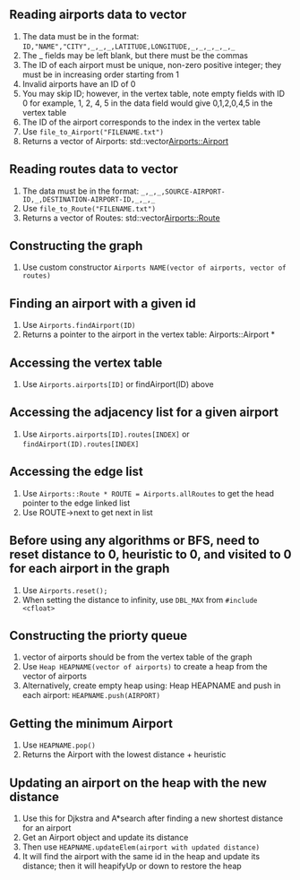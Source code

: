 ## Reading airports data to vector
1. The data must be in the format: `ID,"NAME","CITY",_,_,_,LATITUDE,LONGITUDE,_,_,_,_,_,_`
2. The _ fields may be left blank, but there must be the commas
3. The ID of each airport must be unique, non-zero positive integer; they must be in increasing order starting from 1
4. Invalid airports have an ID of 0
5. You may skip ID; however, in the vertex table, note empty fields with ID 0
for example, 1, 2, 4, 5 in the data field would give 0,1,2,0,4,5 in the vertex table
6. The ID of the airport corresponds to the index in the vertex table
7. Use `file_to_Airport("FILENAME.txt")`
8. Returns a vector of Airports: std::vector<Airports::Airport>

## Reading routes data to vector
1. The data must be in the format: `_,_,_,SOURCE-AIRPORT-ID,_,DESTINATION-AIRPORT-ID,_,_,_`
2. Use `file_to_Route("FILENAME.txt")`
3. Returns a vector of Routes: std::vector<Airports::Route>

## Constructing the graph
1. Use custom constructor `Airports NAME(vector of airports, vector of routes)`

## Finding an airport with a given id
1. Use `Airports.findAirport(ID)`
2. Returns a pointer to the airport in the vertex table: Airports::Airport *

## Accessing the vertex table
1. Use `Airports.airports[ID]` or findAirport(ID) above

## Accessing the adjacency list for a given airport
1. Use `Airports.airports[ID].routes[INDEX]` or `findAirport(ID).routes[INDEX]`

## Accessing the edge list
1. Use `Airports::Route * ROUTE = Airports.allRoutes` to get the head pointer to the edge linked list
2. Use ROUTE->next to get next in list

## Before using any algorithms or BFS, need to reset distance to 0, heuristic to 0, and visited to 0 for each airport in the graph
1. Use `Airports.reset();`
2. When setting the distance to infinity, use `DBL_MAX` from `#include <cfloat>`

## Constructing the priorty queue
1. vector of airports should be from the vertex table of the graph
2. Use `Heap HEAPNAME(vector of airports)` to create a heap from the vector of airports
3. Alternatively, create empty heap using: Heap HEAPNAME and push in each airport: `HEAPNAME.push(AIRPORT)`

## Getting the minimum Airport
1. Use `HEAPNAME.pop()`
2. Returns the Airport with the lowest distance + heuristic

## Updating an airport on the heap with the new distance
1. Use this for Djkstra and A*search after finding a new shortest distance for an airport
2. Get an Airport object and update its distance
3. Then use `HEAPNAME.updateElem(airport with updated distance)`
4. It will find the airport with the same id in the heap and update its distance; then it will
heapifyUp or down to restore the heap
